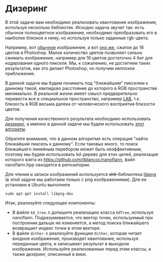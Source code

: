 # Дизеринг

В этой задаче вам необходимо реализовать квантование изображения, используя несколько библиотек. Исходно задача звучит так:
есть обычное полноцветное изображение, необходимо преобразовать его в наиболее близкое к нему, но используя только заданные rgb-цвета.

Например, вот [обычное](https://disk.yandex.ru/i/axuDw8ruK96SmA) изображение, а вот
[оно же](https://disk.yandex.ru/i/rgLt-OcIsP6ExQ), сжатое до 16 цветов в Photoshop. Малое количество цветов позволяет
сильно сжимать изображение, например для 16 цветов достаточно 4 бит для кодирования одного пикселя. Мы, к сожалению, не достигнем таких
результатов, как это делает Photoshop, но получим неплохое приближение.

В данной задаче мы будем понимать под "ближайшим" пикселем к данному такой, евклидово расстояние до которого в RGB пространстве
минимально. В реальной жизни имеет смысл предварительно перевести все в специальное пространство, например
[LAB](https://en.wikipedia.org/wiki/Lab_color_space), т.к. близость в RGB весьма далека от человеческого восприятия близости цветов.

Для получения качественного результата необходимо использовать [дизеринг](https://en.wikipedia.org/wiki/Dither), а именно в данной
задаче мы будем использовать [этот алгоритм](https://en.wikipedia.org/wiki/Floyd%E2%80%93Steinberg_dithering).

Обратите внимание, что в данном алгоритме есть операция "найти ближайший пиксель к данному". Если таковых много, то поиск ближайшего
линейным перебором может быть неэффективным, поэтому мы будем использовать kd-дерево для этих целей, реализация которого взята из
https://github.com/jlblancoc/nanoflann, файл nanoflann.hpp находится в репозитории.

Для чтения и записи изображений
используется <s>shit-</s>библиотека [libpng](http://www.libpng.org/pub/png/libpng.html) (в этой задаче мы работаем только
с png изображениями). Для ее установки в Ubuntu выполните
```
sudo apt-get install libpng-dev
```

Итак, реализуйте следующее компоненты:
* В файле `kd_tree.h` допишите реализацию класса `KdTree`, используя nanoflann. Подразумевается, что вектор точек, используемый при
построении дальше не изменяется, а метод поиска ближайшего возвращает индекс точки в этом векторе.
* В файле `dither.h` реализуйте функцию `Dither`, которая читает входное изображение, производит квантование, используя
переданные цвета, и записывает результат в выходное изображение. Используйте реализованные перед этим классы, а также дизеринг, описанный
в вики.
